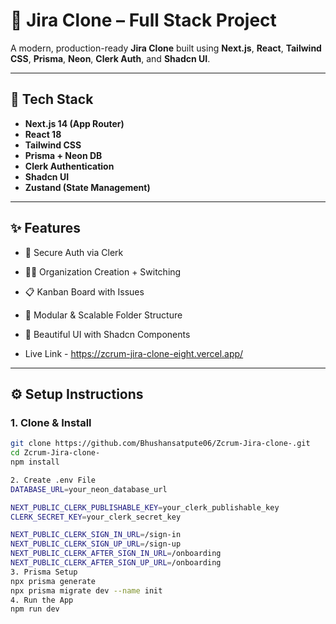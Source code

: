 # 🧩 Jira Clone – Full Stack Project

A modern, production-ready **Jira Clone** built using **Next.js**, **React**, **Tailwind CSS**, **Prisma**, **Neon**, **Clerk Auth**, and **Shadcn UI**.

---

## 🚀 Tech Stack

- **Next.js 14 (App Router)**
- **React 18**
- **Tailwind CSS**
- **Prisma + Neon DB**
- **Clerk Authentication**
- **Shadcn UI**
- **Zustand (State Management)**

---

## ✨ Features

- 🔐 Secure Auth via Clerk
- 🧑‍💼 Organization Creation + Switching
- 📋 Kanban Board with Issues
- 📁 Modular & Scalable Folder Structure
- 🎨 Beautiful UI with Shadcn Components

- Live Link - https://zcrum-jira-clone-eight.vercel.app/

---

## ⚙️ Setup Instructions

### 1. Clone & Install

```bash
git clone https://github.com/Bhushansatpute06/Zcrum-Jira-clone-.git
cd Zcrum-Jira-clone-
npm install

2. Create .env File
DATABASE_URL=your_neon_database_url

NEXT_PUBLIC_CLERK_PUBLISHABLE_KEY=your_clerk_publishable_key
CLERK_SECRET_KEY=your_clerk_secret_key

NEXT_PUBLIC_CLERK_SIGN_IN_URL=/sign-in
NEXT_PUBLIC_CLERK_SIGN_UP_URL=/sign-up
NEXT_PUBLIC_CLERK_AFTER_SIGN_IN_URL=/onboarding
NEXT_PUBLIC_CLERK_AFTER_SIGN_UP_URL=/onboarding
3. Prisma Setup
npx prisma generate
npx prisma migrate dev --name init
4. Run the App
npm run dev
